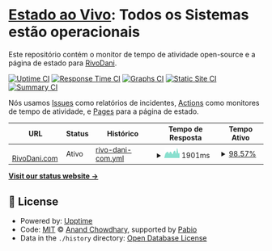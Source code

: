 # [Estado ao Vivo](https://status.rivodani.com): <!--live status--> **Todos os Sistemas estão operacionais**

Este repositório contém o monitor de tempo de atividade open-source e a página de estado para [RivoDani](https://www.youtube.com/channel/UCYplAMEiKZdDeomo-eFx7KA).

[![Uptime CI](https://github.com/RivoDani/rivodanicom-upptime/workflows/Uptime%20CI/badge.svg)](https://github.com/RivoDani/rivodanicom-upptime/actions?query=workflow%3A%22Uptime+CI%22)
[![Response Time CI](https://github.com/RivoDani/rivodanicom-upptime/workflows/Response%20Time%20CI/badge.svg)](https://github.com/RivoDani/rivodanicom-upptime/actions?query=workflow%3A%22Response+Time+CI%22)
[![Graphs CI](https://github.com/RivoDani/rivodanicom-upptime/workflows/Graphs%20CI/badge.svg)](https://github.com/RivoDani/rivodanicom-upptime/actions?query=workflow%3A%22Graphs+CI%22)
[![Static Site CI](https://github.com/RivoDani/rivodanicom-upptime/workflows/Static%20Site%20CI/badge.svg)](https://github.com/RivoDani/rivodanicom-upptime/actions?query=workflow%3A%22Static+Site+CI%22)
[![Summary CI](https://github.com/RivoDani/rivodanicom-upptime/workflows/Summary%20CI/badge.svg)](https://github.com/RivoDani/rivodanicom-upptime/actions?query=workflow%3A%22Summary+CI%22)

Nós usamos [Issues](https://github.com/RivoDani/rivodanicom-upptime/issues) como relatórios de incidentes, [Actions](https://github.com/RivoDani/rivodanicom-upptime/actions) como monitores de tempo de atividade, e [Pages](https://status.rivodani.com) para a página de estado.

<!--start: status pages-->
<!-- This summary is generated by Upptime (https://github.com/upptime/upptime) -->
<!-- Do not edit this manually, your changes will be overwritten -->
<!-- prettier-ignore -->
| URL | Status | Histórico | Tempo de Resposta | Tempo Ativo |
| --- | ------ | ------- | ------------- | ------ |
| <img alt="" src="https://icons.duckduckgo.com/ip3/rivodani.com.ico" height="13"> [RivoDani.com](https://rivodani.com) | Ativo | [rivo-dani-com.yml](https://github.com/RivoDani/rivodanicom-upptime/commits/HEAD/history/rivo-dani-com.yml) | <details><summary><img alt="Gráfico de Tempo de Resposta" src="./graphs/rivo-dani-com/response-time-week.png" height="20"> 1901ms</summary><br><a href="https://status.rivodani.com/history/rivo-dani-com"><img alt="Tempo de Resposta 2081" src="https://img.shields.io/endpoint?url=https%3A%2F%2Fraw.githubusercontent.com%2FRivoDani%2Frivodanicom-upptime%2FHEAD%2Fapi%2Frivo-dani-com%2Fresponse-time.json"></a><br><a href="https://status.rivodani.com/history/rivo-dani-com"><img alt="Tempo de Resposta de 24 horas 2185" src="https://img.shields.io/endpoint?url=https%3A%2F%2Fraw.githubusercontent.com%2FRivoDani%2Frivodanicom-upptime%2FHEAD%2Fapi%2Frivo-dani-com%2Fresponse-time-day.json"></a><br><a href="https://status.rivodani.com/history/rivo-dani-com"><img alt="Tempo de Resposta de 7 dias 1901" src="https://img.shields.io/endpoint?url=https%3A%2F%2Fraw.githubusercontent.com%2FRivoDani%2Frivodanicom-upptime%2FHEAD%2Fapi%2Frivo-dani-com%2Fresponse-time-week.json"></a><br><a href="https://status.rivodani.com/history/rivo-dani-com"><img alt="Tempo de Resposta de 30 dias 2030" src="https://img.shields.io/endpoint?url=https%3A%2F%2Fraw.githubusercontent.com%2FRivoDani%2Frivodanicom-upptime%2FHEAD%2Fapi%2Frivo-dani-com%2Fresponse-time-month.json"></a><br><a href="https://status.rivodani.com/history/rivo-dani-com"><img alt="Tempo de Resposta de 1 ano 2081" src="https://img.shields.io/endpoint?url=https%3A%2F%2Fraw.githubusercontent.com%2FRivoDani%2Frivodanicom-upptime%2FHEAD%2Fapi%2Frivo-dani-com%2Fresponse-time-year.json"></a></details> | <details><summary><a href="https://status.rivodani.com/history/rivo-dani-com">98.57%</a></summary><a href="https://status.rivodani.com/history/rivo-dani-com"><img alt="Tempo Ativo 98.66%" src="https://img.shields.io/endpoint?url=https%3A%2F%2Fraw.githubusercontent.com%2FRivoDani%2Frivodanicom-upptime%2FHEAD%2Fapi%2Frivo-dani-com%2Fuptime.json"></a><br><a href="https://status.rivodani.com/history/rivo-dani-com"><img alt="Tempo Ativo de 24 horas 92.92%" src="https://img.shields.io/endpoint?url=https%3A%2F%2Fraw.githubusercontent.com%2FRivoDani%2Frivodanicom-upptime%2FHEAD%2Fapi%2Frivo-dani-com%2Fuptime-day.json"></a><br><a href="https://status.rivodani.com/history/rivo-dani-com"><img alt="Tempo Ativo de 7 dias 98.57%" src="https://img.shields.io/endpoint?url=https%3A%2F%2Fraw.githubusercontent.com%2FRivoDani%2Frivodanicom-upptime%2FHEAD%2Fapi%2Frivo-dani-com%2Fuptime-week.json"></a><br><a href="https://status.rivodani.com/history/rivo-dani-com"><img alt="Tempo Ativo de 30 dias 99.44%" src="https://img.shields.io/endpoint?url=https%3A%2F%2Fraw.githubusercontent.com%2FRivoDani%2Frivodanicom-upptime%2FHEAD%2Fapi%2Frivo-dani-com%2Fuptime-month.json"></a><br><a href="https://status.rivodani.com/history/rivo-dani-com"><img alt="Tempo Ativo de 1 ano 98.66%" src="https://img.shields.io/endpoint?url=https%3A%2F%2Fraw.githubusercontent.com%2FRivoDani%2Frivodanicom-upptime%2FHEAD%2Fapi%2Frivo-dani-com%2Fuptime-year.json"></a></details>

<!--end: status pages-->

[**Visit our status website →**](https://status.rivodani.com)

## 📄 License

- Powered by: [Upptime](https://github.com/upptime/upptime)
- Code: [MIT](./LICENSE) © [Anand Chowdhary](https://anandchowdhary.com), supported by [Pabio](https://pabio.com)
- Data in the `./history` directory: [Open Database License](https://opendatacommons.org/licenses/odbl/1-0/)
